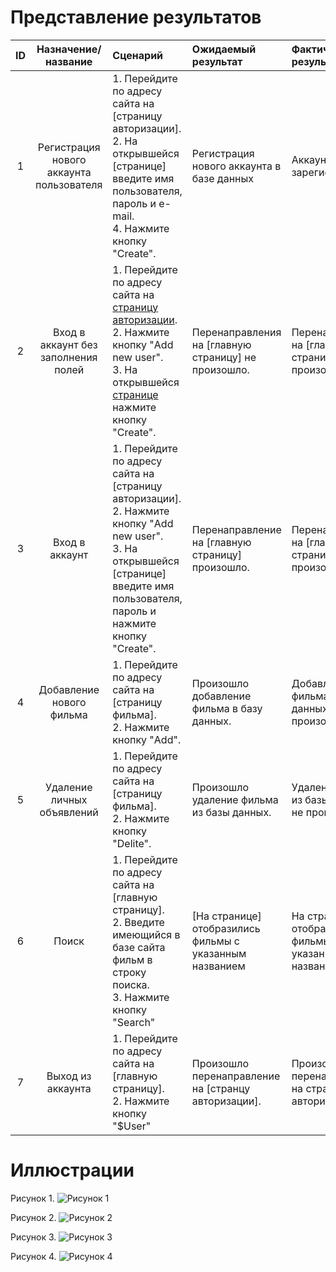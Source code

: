 # Представление результатов

| ID | Назначение/название | Сценарий | Ожидаемый результат | Фактический результат | Оценка |
|:---:|:---:|:---|:---|:---|:---|
| 1 | Регистрация нового аккаунта пользователя | 1. Перейдите по адресу сайта на [страницу авторизации].<br> 2. На открывшейся [странице] введите имя пользователя, пароль и e-mail.<br>4. Нажмите кнопку "Create". | Регистрация нового аккаунта в базе данных | Аккаунт не зарегистрирован| Тест не пройден |
| 2 | Вход в аккаунт без заполнения полей | 1. Перейдите по адресу сайта на [страницу авторизации](#1).<br> 2. Нажмите кнопку "Add new user".<br> 3. На открывшейся [странице](#2) нажмите кнопку "Create".| Перенаправления на [главную страницу] не произошло. | Перенаправления на [главную страницу] не произошло. | Тест пройден |
| 3 | Вход в аккаунт| 1. Перейдите по адресу сайта на [страницу авторизации].<br> 2. Нажмите кнопку "Add new user".<br> 3. На открывшейся [странице] введите имя пользователя, пароль и нажмите кнопку "Create".| Перенаправление на [главную страницу] произошло. | Перенаправление на [главную страницу] произошло. | Тест пройден |
| 4 | Добавление нового фильма | 1. Перейдите по адресу сайта на [страницу фильма].<br> 2. Нажмите кнопку "Add".<br>| Произошло добавление фильма в базу данных.| Добавление фильма в базу данных не произошло. | Тест не пройден |
| 5 | Удаление личных объявлений | 1. Перейдите по адресу сайта на [страницу фильма].<br> 2. Нажмите кнопку "Delite".<br>| Произошло удаление фильма из базы данных.| Удаление фильма из базы данных не произошло. | Тест не пройден |
| 6 | Поиск | 1. Перейдите по адресу сайта на [главную страницу].<br> 2. Введите имеющийся в базе сайта фильм в строку поиска.<br> 3. Нажмите кнопку "Search"<br> | [На странице] отобразились фильмы с указанным названием | На странице не отобразились фильмы с указанным названием | Тест не пройден |
| 7 | Выход из аккаунта | 1. Перейдите по адресу сайта на [главную страницу].<br> 2. Нажмите кнопку "$User"<br> | Произошло перенаправление на [странцу авторизации]. | Произошло перенаправление на странцу авторизации. | Тест пройден |

# Иллюстрации

<a name="1"/>

Рисунок 1.
![Рисунок 1](../images/Registration.png)

<a name="2"/>

Рисунок 2.
![Рисунок 2](../images/Login.png)

<a name="3"/>

Рисунок 3.
![Рисунок 3](../images/Main.png)

<a name="4"/>

Рисунок 4.
![Рисунок 4](../images/Film.png)